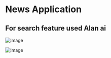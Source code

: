 # News Application
## For search feature used Alan ai
![image](https://user-images.githubusercontent.com/76843696/207058195-89b0e908-06c0-46e6-8720-c286882d2aa4.png)

![image](https://user-images.githubusercontent.com/76843696/207058119-15f44c6e-6cf0-424b-a48e-69986b8c14ae.png)
